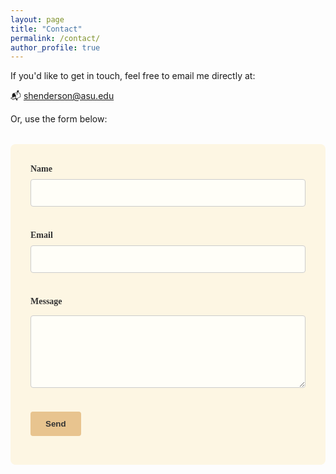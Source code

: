 ```yaml
---
layout: page
title: "Contact"
permalink: /contact/
author_profile: true
---
```


If you'd like to get in touch, feel free to email me directly at:

📬 <a href="mailto:shenderson@asu.edu">shenderson@asu.edu</a>

Or, use the form below:

<style>
  form.contact-form {
    background-color: #fdf6e3;
    padding: 2rem;
    border-radius: 8px;
    max-width: 600px;
    margin-top: 2rem;
    font-family: 'Merriweather', serif;
  }

  form.contact-form label {
    display: block;
    margin-bottom: 0.5rem;
    font-weight: 600;
    color: #333;
  }

  form.contact-form input,
  form.contact-form textarea {
    width: 100%;
    padding: 0.75rem;
    margin-bottom: 1.5rem;
    border: 1px solid #ccc;
    border-radius: 4px;
    font-family: 'Merriweather', serif;
    font-size: 1rem;
    background-color: #fffef8;
    color: #333;
  }

  form.contact-form button {
    background-color: #e8c48f;
    color: #333;
    border: none;
    padding: 0.75rem 1.5rem;
    border-radius: 4px;
    font-weight: bold;
    cursor: pointer;
    transition: background-color 0.3s ease;
  }

  form.contact-form button:hover {
    background-color: #d4aa6d;
  }
</style>

<!-- Replace the action URL with your Formspree form ID -->
<form class="contact-form" action="https://formspree.io/f/your-form-id" method="POST">
  <label for="name">Name</label>
  <input type="text" id="name" name="name" required>

  <label for="email">Email</label>
  <input type="email" id="email" name="_replyto" required>

  <label for="message">Message</label>
  <textarea id="message" name="message" rows="5" required></textarea>

  <button type="submit">Send</button>
</form>
